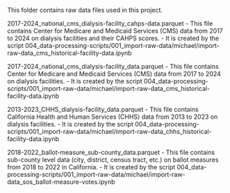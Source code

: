 This folder contains raw data files used in this project.


2017-2024_national_cms_dialysis-facility_cahps-data.parquet
    - This file contains Center for Medicare and Medicaid Services (CMS) data from 2017 to 2024 on dialysis facilities and their CAHPS scores.
    - It is created by the script 004_data-processing-scripts/001_import-raw-data/michael/import-raw-data_cms_historical-facility-data.ipynb
    
2017-2024_national_cms_dialysis-facility_data.parquet
    - This file contains Center for Medicare and Medicaid Services (CMS) data from 2017 to 2024 on dialysis facilities.
    - It is created by the script 004_data-processing-scripts/001_import-raw-data/michael/import-raw-data_cms_historical-facility-data.ipynb
    
2013-2023_CHHS_dialysis-facility_data.parquet
    - This file contains California Health and Human Services (CHHS) data from 2013 to 2023 on dialysis facilities.
    - It is created by the script 004_data-processing-scripts/001_import-raw-data/michael/import-raw-data_chhs_historical-facility-data.ipynb
    
2018-2022_ballot-measure_sub-county_data.parquet
    - This file contains sub-county level data (city, district, census tract, etc.) on ballot measures from 2018 to 2022 in California.
    - It is created by the script 004_data-processing-scripts/001_import-raw-data/michael/import-raw-data_sos_ballot-measure-votes.ipynb
    




